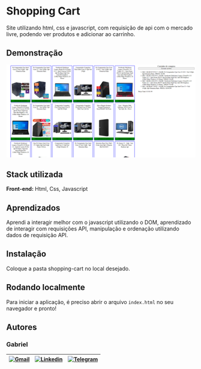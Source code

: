 
# Shopping Cart

Site utilizando html, css e javascript, com requisição de api com o mercado livre, podendo ver produtos e adicionar ao carrinho.
## Demonstração

![Desktop](./shopping-cart.PNG)

## Stack utilizada

**Front-end:** Html, Css, Javascript


## Aprendizados

Aprendi a interagir melhor com o javascript utilizando o DOM, aprendizado de interagir com requisições API, manipulação e ordenação utilizando dados de requisição API.
## Instalação

Coloque a pasta shopping-cart no local desejado.

## Rodando localmente

Para iniciar a aplicação, é preciso abrir o arquivo `index.html` no seu navegador e pronto!


## Autores
### Gabriel

| [![Gmail](https://img.shields.io/badge/Gmail-D14836?style=for-the-badge&logo=gmail&logoColor=white)](mailto:gabrielpbenedicto@gmail.com) | [![Linkedin](https://img.shields.io/badge/LinkedIn-0077B5?style=for-the-badge&logo=linkedin&logoColor=white)](https://www.linkedin.com/in/gabrielbenedicto/) | [![Telegram](https://img.shields.io/badge/Telegram-2CA5E0?style=for-the-badge&logo=telegram&logoColor=white)](https://t.me/gabrielbenedicto) |
| ------|-------|-----|
